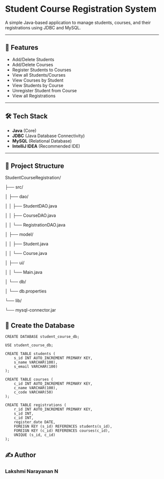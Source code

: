 # Student Course Registration System

A simple Java-based application to manage students, courses, and their registrations using JDBC and MySQL.

---

## 📌 Features

- Add/Delete Students
- Add/Delete Courses
- Register Students to Courses
- View all Students/Courses
- View Courses by Student
- View Students by Course
- Unregister Student from Course
- View all Registrations

---

## 🛠️ Tech Stack

- **Java** (Core)
- **JDBC** (Java Database Connectivity)
- **MySQL** (Relational Database)
- **IntelliJ IDEA** (Recommended IDE)

---

## 📁 Project Structure

StudentCourseRegistration/

├── src/

│ ├── dao/

│ │ ├── StudentDAO.java

│ │ ├── CourseDAO.java

│ │ └── RegistrationDAO.java

│ ├── model/

│ │ ├── Student.java

│ │ └── Course.java

│ ├── ui/

│ │ └── Main.java

│ └── db/

│ └── db.properties

└── lib/

└── mysql-connector.jar

## 💾 Create the Database

```
CREATE DATABASE student_course_db;

USE student_course_db;

CREATE TABLE students (
    s_id INT AUTO_INCREMENT PRIMARY KEY,
    s_name VARCHAR(100),
    s_email VARCHAR(100)
);

CREATE TABLE courses (
    c_id INT AUTO_INCREMENT PRIMARY KEY,
    c_name VARCHAR(100),
    c_code VARCHAR(50)
);

CREATE TABLE registrations (
    r_id INT AUTO_INCREMENT PRIMARY KEY,
    s_id INT,
    c_id INT,
    register_date DATE,
    FOREIGN KEY (s_id) REFERENCES students(s_id),
    FOREIGN KEY (c_id) REFERENCES courses(c_id),
    UNIQUE (s_id, c_id)
);
```

## ✍️ Author
### Lakshmi Narayanan N

